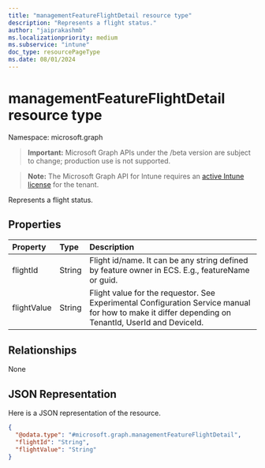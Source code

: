```yaml
---
title: "managementFeatureFlightDetail resource type"
description: "Represents a flight status."
author: "jaiprakashmb"
ms.localizationpriority: medium
ms.subservice: "intune"
doc_type: resourcePageType
ms.date: 08/01/2024
---
```


# managementFeatureFlightDetail resource type

Namespace: microsoft.graph

> **Important:** Microsoft Graph APIs under the /beta version are subject to change; production use is not supported.

> **Note:** The Microsoft Graph API for Intune requires an [active Intune license](https://go.microsoft.com/fwlink/?linkid=839381) for the tenant.

Represents a flight status.

## Properties
|Property|Type|Description|
|:---|:---|:---|
|flightId|String|Flight id/name. It can be any string defined by feature owner in ECS. E.g., featureName or guid.|
|flightValue|String|Flight value for the requestor. See Experimental Configuration Service manual for how to make it differ depending on TenantId, UserId and DeviceId.|

## Relationships
None

## JSON Representation
Here is a JSON representation of the resource.
<!-- {
  "blockType": "resource",
  "@odata.type": "microsoft.graph.managementFeatureFlightDetail"
}
-->
``` json
{
  "@odata.type": "#microsoft.graph.managementFeatureFlightDetail",
  "flightId": "String",
  "flightValue": "String"
}
```
